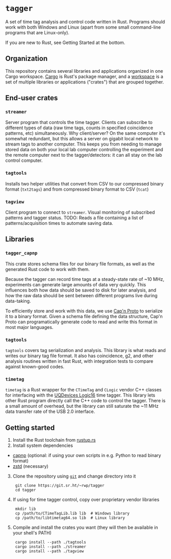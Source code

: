 # `tagger`

A set of time tag analysis and control code written in Rust. Programs
should work with both Windows and Linux (apart from some small command-line
programs that are Linux-only).

If you are new to Rust, see Getting Started at the bottom.

## Organization

This repository contains several libraries and applications organized
in one Cargo workspace. [Cargo][c] is Rust's package manager, and a
[workspace][w] is a set of multiple libraries or applications ("crates")
that are grouped together.

## End-user crates

### `streamer`

Server program that controls the time tagger. Clients can subscribe to
different types of data (raw time tags, counts in specified coincidence
patterns, etc) simultaneously. Why client/server? On the same computer
it's somewhat redundant, but this allows a server on gigabit local network
to stream tags to another computer. This keeps you from needing to manage
stored data on both your local lab computer controlling the experiment
and the remote computer next to the tagger/detectors: it can all stay on
the lab control computer.

### `tagtools`

Installs two helper utilities that convert from CSV to our compressed binary
format (`txt2tags`) and from compressed binary format to CSV (`tcat`)

### `tagview`

Client program to connect to `streamer`. Visual monitoring of subscribed
patterns and tagger status. TODO: Reads a file containing
a list of patterns/acquisition times to automate saving data.

## Libraries

### `tagger_capnp`

This crate stores schema files for our binary file formats, as well as the
generated Rust code to work with them.

Because the tagger can record time tags at a steady-state rate of ~10 MHz,
experiments can generate large amounts of data very quickly. This influences
both how data should be saved to disk for later analysis, and how the raw data
should be sent between different programs live during data-taking.

To efficiently store and work with this data, we use [Cap'n Proto][p] to serialize
it to a binary format. Given a schema file defining the data structure, Cap'n Proto
can programatically generate code to read and write this format in most major
languages.

### `tagtools`

`tagtools` covers tag serialization and analysis. This library is what reads and writes
our binary tag file format. It also has coincidence, g2, and other analysis routines
written in fast Rust, with integration tests to compare against known-good codes.

### `timetag`

`timetag` is a Rust wrapper for the `CTimeTag` and `CLogic` vendor C++ classes
for interfacing with the [UQDevices Logic16][q] time tagger. This library lets
other Rust program directly call the C++ code to control the tagger. There is
a small amount of overhead, but the library can still saturate the ~11 MHz data
transfer rate of the USB 2.0 interface.

## Getting started

1. Install the Rust toolchain from [rustup.rs][r]
2. Install system dependencies
  * [capnp][p] (optional: if using your own scripts in e.g. Python to read binary format)
  * [zstd][z] (necessary)
3. Clone the repository using [`git`][g] and change directory into it

        git clone https://git.sr.ht/~rwp/tagger
        cd tagger

4. If using for time tagger control, copy over proprietary vendor libraries

        mkdir lib
        cp /path/to/CTimeTagLib.lib lib  # Windows library
        cp /path/to/libtimetag64.so lib  # Linux library

4. Compile and install the crates you want (they will then be available in your shell's PATH)

        cargo install --path ./tagtools
        cargo install --path ./streamer
        cargo install --path ./tagview


[c]: https://doc.rust-lang.org/cargo/
[g]: https://git-scm.com/
[p]: https://capnproto.org/
[q]: https://uqdevices.com/products/
[r]: https://rustup.rs/
[w]: https://doc.rust-lang.org/book/ch14-03-cargo-workspaces.html
[z]: https://facebook.github.io/zstd/
